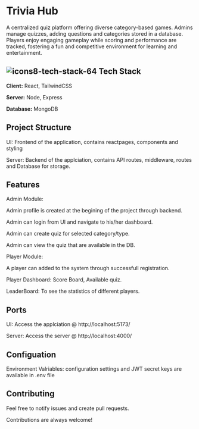 
# Trivia Hub


A centralized quiz platform offering diverse category-based games. Admins manage quizzes, adding questions and categories stored in a database. Players enjoy engaging gameplay while scoring and performance are tracked, fostering a fun and competitive environment for learning and entertainment. 


## ![icons8-tech-stack-64](https://github.com/user-attachments/assets/a3c01772-9f85-4a4c-8ebd-82083ab75b2f) Tech Stack

**Client:** React, TailwindCSS

**Server:** Node, Express

**Database:** MongoDB


## Project Structure

UI: Frontend of the application, contains reactpages, components and styling

Server: Backend of the applciation, contains API routes, middleware, routes and Database for storage.
## Features

Admin Module:

Admin profile is created at the begining of the project through backend.

Admin can login from UI and navigate to his/her dashboard.

Admin can create quiz for selected category/type.

Admin can view the quiz that are available in the DB.

Player Module:

A player can added to the system through successfull registration.

Player Dashboard: Score Board, Available quiz.

LeaderBoard: To see the statistics of different players.

## Ports

UI: Access the applciation @ http://localhost:5173/

Server: Access the server @ http://localhost:4000/
## Configuation

Environment Valriables: configuration settings and JWT secret keys are available in .env file
## Contributing

Feel free to notify issues and create pull requests.

Contributions are always welcome!

